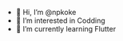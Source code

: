 - 👋 Hi, I’m @npkoke
- 👀 I’m interested in Codding
- 🌱 I’m currently learning Flutter

<!---
npkoke/npkoke is a ✨ special ✨ repository because its `README.md` (this file) appears on your GitHub profile.
You can click the Preview link to take a look at your changes.
--->
